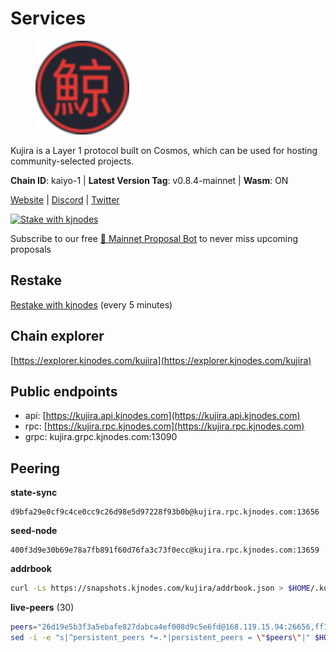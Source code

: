 # Services

<figure><img src="https://raw.githubusercontent.com/kj89/cosmos-images/main/logos/kujira.png" width="150" alt=""><figcaption></figcaption></figure>

Kujira is a Layer 1 protocol built on Cosmos, which can be used for  hosting community-selected projects.

**Chain ID**: kaiyo-1 | **Latest Version Tag**: v0.8.4-mainnet | **Wasm**: ON

[Website](https://kujira.app) | [Discord](https://discord.gg/teamkujira) | [Twitter](https://twitter.com/TeamKujira)

[![Stake with kjnodes](https://i.ibb.co/cr44Q8j/button-stake-with-kjnodes.png)](https://restake.app/kujira/kujiravaloper1tnuqj73jfn3724lqz34c27tuv80nv336sadqym)

Subscribe to our free [🤖 Mainnet Proposal Bot](https://t.me/kjnodes_proposal_bot) to never miss upcoming proposals

## Restake

[Restake with kjnodes](https://restake.app/kujira/kujiravaloper1tnuqj73jfn3724lqz34c27tuv80nv336sadqym) (every 5 minutes)
## Chain explorer
[https://explorer.kjnodes.com/kujira](https://explorer.kjnodes.com/kujira)

## Public endpoints

* api: [https://kujira.api.kjnodes.com](https://kujira.api.kjnodes.com)
* rpc: [https://kujira.rpc.kjnodes.com](https://kujira.rpc.kjnodes.com)
* grpc: kujira.grpc.kjnodes.com:13090

## Peering

**state-sync**

```text
d9bfa29e0cf9c4ce0cc9c26d98e5d97228f93b0b@kujira.rpc.kjnodes.com:13656
```

**seed-node**

```text
400f3d9e30b69e78a7fb891f60d76fa3c73f0ecc@kujira.rpc.kjnodes.com:13659
```

**addrbook**
```bash
curl -Ls https://snapshots.kjnodes.com/kujira/addrbook.json > $HOME/.kujira/config/addrbook.json
```

**live-peers** (30)
```bash
peers="26d19e5b3f3a5ebafe827dabca4ef008d9c5e6fd@168.119.15.94:26656,ff7a1787ea93a49ece2ee92f601a4c52951278c4@185.119.118.112:2000,fdde823fb8c9ef908d4b229f177c5f8b18e90274@54.235.174.123:26656,d21056f3e4fd703ca99f75de46a6cc5983339585@65.108.137.37:26656,c62e0701155a690616fcd3a57fa2fda444840561@65.108.76.242:32095,7f83a8f94bddb377ff195b3c9ee2abc91ddf0433@51.81.242.74:26656,030f65339defb01b0e3ddaeaa54cbeac00dd0c74@185.182.193.89:26656,a9ed3a9256cbabe889b2989ad99a3e7e173c3ffe@108.165.178.242:26655,3a15fa46fe0a27d4ee60497a470a8c91911a9e5e@15.235.66.89:11756,d3427d444b6909529d73025fe32a73dfea7b90d1@148.251.85.115:26656,b802fbfb83d6400639f17f2883f30a46ee6b05ad@51.210.223.185:32095,42e9c232f830e39824747ce6a4e5ef1e765cad72@67.222.144.195:26656,cedf10f69de7d77b358964a1b802a15ad79a7c97@74.80.183.130:26655,58fc044463399f5c2d94a39e3474ea6196dab0bd@65.108.198.118:11856,b12591db8b67f7a78b2834b5c122299fdb6c8deb@65.108.201.154:2060,1d6fceb2a8182e9b91d105053dbe03bc9248bcd0@89.163.146.22:26656,897c55fb33076c9cecc56f6c04e2a3cbed195e7c@185.248.24.20:26796,da2673cf09dc2c124947827f4cf5e7c17114d504@142.132.202.98:26656,3a7733d4b670a672db326bd6e5f8ae37e14a3dbd@138.201.226.227:26656,3d150f6a71caca5607daff69c9049c04c37da64e@51.210.223.186:30095,4ae125f9c9b8e2f1ac83749c2209e26056b97851@65.108.238.103:11856,09076c7908db88316498cf4cd4702a8d269e0da9@15.235.114.85:26656,79ace78a1fb98876c7bcbf8ec54864b740aa76ff@65.108.128.201:11856,ffac364ae5a9a730b49f02ba95b11878f76b7043@135.125.189.131:31095,c8b74590ce04f0f7c32b1c668290e00ec7ec275e@148.113.8.63:11856,b8d3a5e5d43d8e18c4ecfd56a8ca46dc3b91bc32@107.181.231.178:26656,0a03f5dfb5b995647808c4d100e7b98d0526302f@85.214.18.167:26656,e751b31b5444ed4a7489a456be805c736756eeb8@195.3.223.19:26656,b29969a2384159db8f8052bc118066bd067157c4@85.215.105.19:15602,d9bfa29e0cf9c4ce0cc9c26d98e5d97228f93b0b@65.109.88.38:13656"
sed -i -e "s|^persistent_peers *=.*|persistent_peers = \"$peers\"|" $HOME/.kujira/config/config.toml
```
